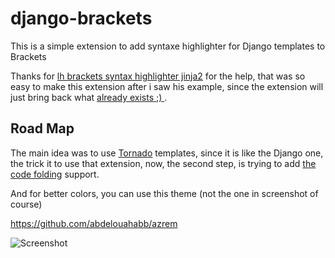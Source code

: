 django-brackets
===============

This is a simple extension to add syntaxe highlighter for Django templates to Brackets

Thanks for [lh brackets syntax highlighter jinja2] for the help, that was so easy to make this extension after i saw his example, since the extension will just bring back what [already exists ;) ].

Road Map
--------------
The main idea was to use [Tornado] templates, since it is like the Django one, the trick it to use that extension, now, the second step, is trying to add [the code folding] support.

And for better colors, you can use this theme (not the one in screenshot of course)

https://github.com/abdelouahabb/azrem

![Screenshot][1]






[lh brackets syntax highlighter jinja2]: https://github.com/Leif7/lh.brackets.syntax-highlighter-jinja2
[already exists ;) ]: http://codemirror.net/mode/django/index.html
[Tornado]: http://www.tornadoweb.org/en/stable/
[the code folding]: https://github.com/thehogfather/brackets-code-folding
[1]: https://lh3.googleusercontent.com/-z8yjzTOMiPs/VDmGWKGZReI/AAAAAAAAAQM/kCXTqetmUwU/s1600/Sans%2Btitre.jpg
